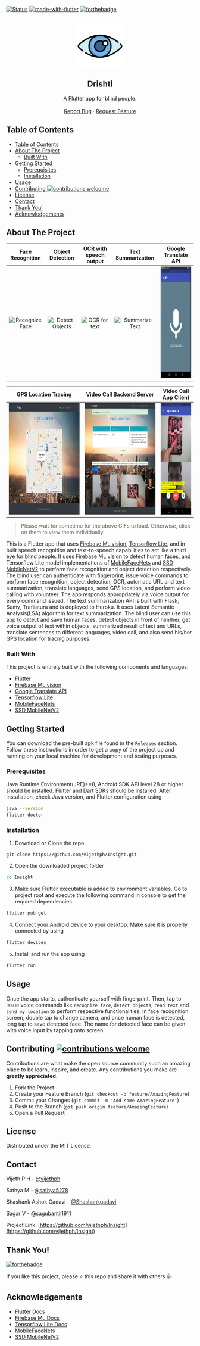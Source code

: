 [![Status](https://img.shields.io/badge/status-active-success.svg?style=flat-square&logo=flutter)](https://github.com/vijethph/Insight)
[![made-with-flutter](https://img.shields.io/badge/made%20with-flutter-blue.svg?style=for-the-badge&labelColor=03045e&logo=flutter)](https://flutter.dev)
[![forthebadge](https://forthebadge.com/images/badges/built-by-developers.svg)](https://forthebadge.com)

<br />
<div align="center">
  <a href="https://github.com/rydam1403/Drishti">
    <img src="assets/eye.png" alt="Logo" width="120" height="120" align="center">
  </a>

  <h2 align="center">Drishti</h2>

  <p align="center">
    A Flutter app for blind people.
    <br />
    <br />
    <a href="https://github.com/vijethph/Insight/issues">Report Bug</a>
    ·
    <a href="https://github.com/vijethph/Insight/issues">Request Feature</a>
  </p>
</div>

<!-- TABLE OF CONTENTS -->

## Table of Contents

- [Table of Contents](#table-of-contents)
- [About The Project](#about-the-project)
  - [Built With](#built-with)
- [Getting Started](#getting-started)
  - [Prerequisites](#prerequisites)
  - [Installation](#installation)
- [Usage](#usage)
- [Contributing ![contributions welcome](https://github.com/vijethph/Insight/pulls)](#contributing-)
- [License](#license)
- [Contact](#contact)
- [Thank You!](#thank-you)
- [Acknowledgements](#acknowledgements)

<!-- ABOUT THE PROJECT -->

## About The Project

|                            Face Recognition                             |                            Object Detection                             |                      OCR with speech output                      |                            Text Summarization                            |                               Google Translate API                               |
| :---------------------------------------------------------------------: | :---------------------------------------------------------------------: | :--------------------------------------------------------------: | :----------------------------------------------------------------------: | :------------------------------------------------------------------------------: |
| <img src="images/recognizeface.gif" alt="Recognize Face" height="300"/> | <img src="images/objectdetect.gif" alt="Detect Objects" height="300" /> | <img src="images/ocrdoing.gif" alt="OCR for text" height="300"/> | <img src="images/summarizetext.gif" alt="Summarize Text" height="300" /> | <img src="images/googletranslate.gif" alt="Google Translate API" height="300" /> |

|                                 GPS Location Tracing                                  |                                Video Call Backend Server                                |                             Video Call App Client                             |
| :-----------------------------------------------------------------------------------: | :-------------------------------------------------------------------------------------: | :---------------------------------------------------------------------------: |
| <img src="images/locationtracer.png" alt="Trace Location" height="300" width="400" /> | <img src="images/videobackend.jpg" alt="Video Call Backend" height="300" width="400" /> | <img src="images/videofrontend.jpg" alt="Video Call Frontend" height="300" /> |

> Please wait for sometime for the above GIFs to load. Otherwise, click on them to view them individually.

This is a Flutter app that uses [Firebase ML vision](https://firebase.google.com/docs/ml), [Tensorflow Lite](https://www.tensorflow.org/lite), and in-built speech recognition and text-to-speech capabilities to act like a third eye for blind people. It uses Firebase ML vision to detect human faces, and Tensorflow Lite model implementations of [MobileFaceNets](https://arxiv.org/abs/1804.07573) and [SSD MobileNetV2](https://arxiv.org/abs/1801.04381) to perform face recognition and object detection respectively. The blind user can authenticate with fingerprint, issue voice commands to perform face recognition, object detection, OCR, automatic URL and text summarization, translate languages, send GPS location, and perform video calling with volunteer. The app responds appropriately via voice output for every command issued. The text summarization API is built with Flask, Sumy, Trafilatura and is deployed to Heroku. It uses Latent Semantic Analysis(LSA) algorithm for text summarization. The blind user can use this app to detect and save human faces, detect objects in front of him/her, get voice output of text within objects, summarized result of text and URLs, translate sentences to different languages, video call, and also send his/her GPS location for tracing purposes.

### Built With

This project is entirely built with the following components and languages:

- [Flutter](https://flutter.dev/)
- [Firebase ML vision](https://firebase.google.com/docs/ml)
- [Google Translate API](https://cloud.google.com/translate)
- [Tensorflow Lite](https://www.tensorflow.org/lite)
- [MobileFaceNets](https://arxiv.org/abs/1804.07573)
- [SSD MobileNetV2](https://arxiv.org/abs/1801.04381)

<!-- GETTING STARTED -->

## Getting Started

You can download the pre-built apk file found in the `Releases` section. Follow these instructions in order to get a copy of the project up and running on your local machine for development and testing purposes.

### Prerequisites

Java Runtime Environment(JRE)>=8, Android SDK API level 28 or higher should be installed. Flutter and Dart SDKs should be installed. After installation, check Java version, and Flutter configuration using

```sh
java --version
flutter doctor
```

### Installation

1. Download or Clone the repo

```git
git clone https://github.com/vijethph/Insight.git
```

2. Open the downloaded project folder

```sh
cd Insight
```

3. Make sure Flutter executable is added to environment variables. Go to project root and execute the following command in console to get the required dependencies

```sh
flutter pub get
```

4. Connect your Android device to your desktop. Make sure it is properly connected by using

```sh
flutter devices
```

5. Install and run the app using

```sh
flutter run
```

<!-- USAGE EXAMPLES -->

## Usage

Once the app starts, authenticate yourself with fingerprint. Then, tap to issue voice commands like `recognize face`, `detect objects`, `read text` and `send my location` to perform respective functionalities. In face recognition screen, double tap to change camera, and once human face is detected, long tap to save detected face. The name for detected face can be given with voice input by tapping onto screen.

<!-- CONTRIBUTING -->

## Contributing [![contributions welcome](https://img.shields.io/badge/contributions-welcome-brightgreen.svg?style=flat-square)](https://github.com/vijethph/Insight/pulls)

Contributions are what make the open source community such an amazing place to be learn, inspire, and create. Any contributions you make are **greatly appreciated**.

1. Fork the Project
2. Create your Feature Branch (`git checkout -b feature/AmazingFeature`)
3. Commit your Changes (`git commit -m 'Add some AmazingFeature'`)
4. Push to the Branch (`git push origin feature/AmazingFeature`)
5. Open a Pull Request

<!-- LICENSE -->

## License

Distributed under the MIT License.

<!-- CONTACT -->

## Contact

Vijeth P H - [@vijethph](https://github.com/vijethph)

Sathya M - [@sathya5278](https://github.com/sathya5278)

Shashank Ashok Gadavi - [@Shashankgadavi](https://github.com/Shashankgadavi)

Sagar V - [@sagubantii1911](https://github.com/sagubantii1911)

Project Link: [https://github.com/vijethph/Insight](https://github.com/vijethph/Insight)

## Thank You!

[![forthebadge](https://forthebadge.com/images/badges/built-with-love.svg)](https://forthebadge.com)

If you like this project, please ⭐ this repo and share it with others 👍

<!-- ACKNOWLEDGEMENTS -->

## Acknowledgements

- [Flutter Docs](https://flutter.dev/docs)
- [Firebase ML Docs](https://firebase.google.com/docs)
- [Tensorflow Lite Docs](https://www.tensorflow.org/lite/guide)
- [MobileFaceNets](https://arxiv.org/abs/1804.07573)
- [SSD MobileNetV2](https://arxiv.org/abs/1801.04381)
